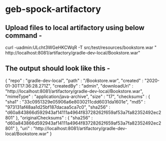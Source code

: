 # geb-spock-artifactory

## Upload files to local artifactory using below command -

curl -uadmin:ULcht3WGeHKCWqR -T src/test/resources/bookstore.war "
http://localhost:8081/artifactory/gradle-dev-local/Bookstore.war"


## The output should look like this -

{
  "repo" : "gradle-dev-local",
  "path" : "/Bookstore.war",
  "created" : "2020-01-30T17:36:28.271Z",
  "createdBy" : "admin",
  "downloadUri" : "http://localhost:8081/artifactory/gradle-dev-local/Bookstore.war",
  "mimeType" : "application/java-archive",
  "size" : "17",
  "checksums" : {
    "sha1" : "33c0951329e05906a6e8030211cdd6031da1601e",
    "md5" : "973131af48aa1d25bf187dacaa5ca7c0",
    "sha256" : "d60a843866d592943af14111a4964f83728262f659af53a7fa82352492ec2801"
  },
  "originalChecksums" : {
    "sha256" : "d60a843866d592943af14111a4964f83728262f659af53a7fa82352492ec2801"
  },
  "uri" : "http://localhost:8081/artifactory/gradle-dev-local/Bookstore.war"
}
